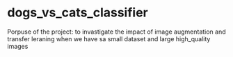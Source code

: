 # dogs_vs_cats_classifier
Porpuse of the project:
to invastigate the impact of image augmentation and transfer leraning when we have sa small dataset and large high_quality images
